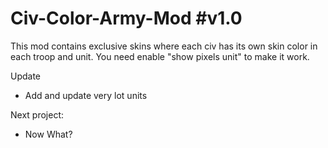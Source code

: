 # Civ-Color-Army-Mod #v1.0
This mod contains exclusive skins where each civ has its own skin color in each troop and unit.
You need enable "show pixels unit" to make it work.

Update
 - Add and update very lot units


Next project:
 - Now What?
